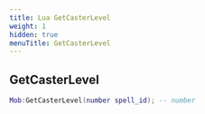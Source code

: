```yaml
---
title: Lua GetCasterLevel
weight: 1
hidden: true
menuTitle: GetCasterLevel
---
```

## GetCasterLevel
```lua
Mob:GetCasterLevel(number spell_id); -- number
```